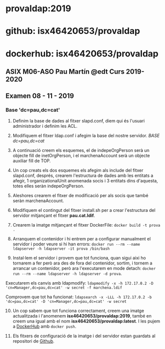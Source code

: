 # provaldap:2019

# github: isx46420653/provaldap

# dockerhub: isx46420653/provaldap

## ASIX M06-ASO Pau Martín @edt Curs 2019-2020

## Examen 08 - 11 - 2019

### Base 'dc=pau,dc=cat'

1. Definim la base de dades al fitxer slapd.conf, diem qui és l'usuari administrador i definim les ACL.

2. Modifiquem el fitxer ldap.conf i afegim la base del nostre servidor. *BASE dc=pau,dc=cat*

3. A continuació creem els esquemes, el de indepeOrgPerson serà un objecte fill de inetOrgPerson, i el marchenaAccount serà un objecte auxiliar fill de TOP.

4. Un cop creats els dos esquemes els afegim als include del fitxer slapd.conf, després, crearem l'estructura de dades amb les entitats a afegir, 1 organizationalUnit anomenada socis i 3 entitats dins d'aquesta, totes elles seràn indepeOrgPerson.

5. Aleshores crearem el fitxer de modificació per als socis que també seràn marchenaAccount.

6. Modifiquem el contingut del fitxer install.sh per a crear l'estructura del servidor mitjançant el fitxer **pau.cat.ldif**.

7. Crearem la imatge mitjançant el fitxer DockerFile: `docker build -t prova .`

8. Arranquem el contenidor i hi entrem per a configurar manualment el servidor i poder veure si hi han errors: `docker run --rm --name ldapserver -h ldapserver -it prova /bin/bash`

9. Instal·lem el servidor i provem que tot funciona, quan sigui aixi ho tornarem a fer però ara des de fora del contenidor, sortim, i tornem a arrancar un contenidor, però ara l'executarem en mode detach: `docker run --rm --name ldapserver -h ldapserver -d prova`.

Executarem els canvis amb ldapmodify: `ldapmodify -x -h 172.17.0.2 -D 'cn=Manager,dc=pau,dc=cat' -w secret -f marchena.ldif`

Comprovem que tot ha funcionat: `ldapsearch -x -LLL -h 172.17.0.2 -b 'dc=pau,dc=cat' -D 'cn=Manager,dc=pau,dc=cat' -w secret`

10. Un cop sabem que tot funciona correctament, creem una imatge actualitzada i l'anomenem **isx46420653/provaldap:2019**, també en creem una igual amb el nom **isx46420653/provaldap:latest**. I les pujem a [DockerHub](https://hub.docker.com/repository/docker/isx46420653/provaldap) amb `docker push`.

11. Els fitxers de configuració de la imatge i del servidor estan guardats al repositori de [Github](https://github.com/isx46420653/provaldap).

